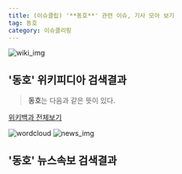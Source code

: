 ```yaml
---
title: (이슈클립) '**동호**' 관련 이슈, 기사 모아 보기
tag: 동호
category: 이슈클리핑
---
```

![wiki_img](https://user-images.githubusercontent.com/42597476/44503234-41136a80-a6d0-11e8-9071-6fc6418eafe4.png)
## **'**동호**'** 위키피디아 검색결과
>**동호**는 다음과 같은 뜻이 있다.

<a href="https://ko.wikipedia.org/wiki/동호" target="_blank">위키백과 전체보기</a>

![wordcloud](https://s3.ap-northeast-2.amazonaws.com/lyrics101-wordcloud/2018-09-20-1537430124.png)
![news_img](https://user-images.githubusercontent.com/42597476/44507050-1206f400-a6e4-11e8-8d98-7ffbfebb353f.png)
## **'**동호**'** 뉴스속보 검색결과

